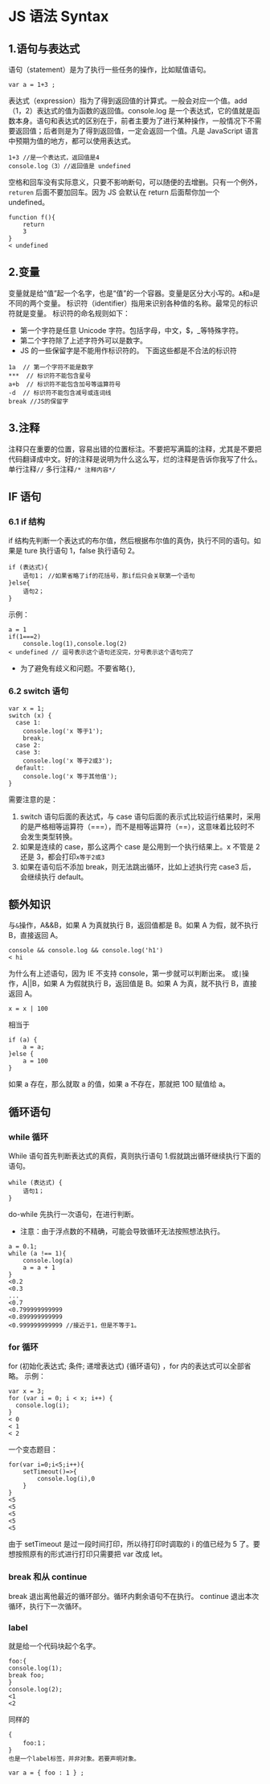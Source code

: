 # JS 语法 Syntax

## 1.语句与表达式

语句（statement）是为了执行一些任务的操作，比如赋值语句。

```
var a = 1+3 ;
```

表达式（expression）指为了得到返回值的计算式。一般会对应一个值。add（1，2）表达式的值为函数的返回值。console.log 是一个表达式，它的值就是函数本身。语句和表达式的区别在于，前者主要为了进行某种操作，一般情况下不需要返回值；后者则是为了得到返回值，一定会返回一个值。凡是 JavaScript 语言中预期为值的地方，都可以使用表达式。

```
1+3 //是一个表达式，返回值是4
console.log（3）//返回值是 undefined
```

空格和回车没有实际意义，只要不影响断句，可以随便的去增删。只有一个例外，`returen` 后面不要加回车。因为 JS 会默认在 return 后面帮你加一个 undefined。

```
function f(){
    return
    3
}
< undefined
```

## 2.变量

变量就是给“值”起一个名字，也是“值”的一个容器。变量是区分大小写的。`A`和`a`是不同的两个变量。
标识符（identifier）指用来识别各种值的名称。最常见的标识符就是变量。
标识符的命名规则如下：

- 第一个字符是任意 Unicode 字符。包括字母，中文，\$，\_等特殊字符。
- 第二个字符除了上述字符外可以是数字。
- JS 的一些保留字是不能用作标识符的。
  下面这些都是不合法的标识符

```
1a  // 第一个字符不能是数字
***  // 标识符不能包含星号
a+b  // 标识符不能包含加号等运算符号
-d  // 标识符不能包含减号或连词线
break //JS的保留字
```

## 3.注释

注释只在重要的位置，容易出错的位置标注。不要把写满篇的注释，尤其是不要把代码翻译成中文。好的注释是说明为什么这么写，烂的注释是告诉你我写了什么。
单行注释`//`
多行注释`/* 注释内容*/`

## IF 语句

### 6.1 if 结构

if 结构先判断一个表达式的布尔值，然后根据布尔值的真伪，执行不同的语句。如果是 ture 执行语句 1，false 执行语句 2。

```
if (表达式){
    语句1； //如果省略了if的花括号，那if后只会关联第一个语句
}else{
    语句2；
}
```

示例：

```
a = 1
if(1===2)
    console.log(1),console.log(2)
< undefined // 逗号表示这个语句还没完，分号表示这个语句完了
```

- 为了避免有歧义和问题。不要省略`{}`,

### 6.2 switch 语句

```
var x = 1;
switch (x) {
  case 1:
    console.log('x 等于1');
    break;
  case 2:
  case 3:
    console.log('x 等于2或3');
  default:
    console.log('x 等于其他值');
}
```

需要注意的是：

1. switch 语句后面的表达式，与 case 语句后面的表示式比较运行结果时，采用的是严格相等运算符（===），而不是相等运算符（==），这意味着比较时不会发生类型转换。
2. 如果是连续的 case，那么这两个 case 是公用到一个执行结果上。x 不管是 2 还是 3，都会打印`x等于2或3`
3. 如果在语句后不添加 break，则无法跳出循环，比如上述执行完 case3 后，会继续执行 default。

## 额外知识

与`&`操作，A&&B，如果 A 为真就执行 B，返回值都是 B。如果 A 为假，就不执行 B，直接返回 A。

```
console && console.log && console.log('h1')
< hi
```

为什么有上述语句，因为 IE 不支持 console，第一步就可以判断出来。
或`|`操作，A||B，如果 A 为假就执行 B，返回值是 B。如果 A 为真，就不执行 B，直接返回 A。

```
x = x | 100
```

相当于

```
if (a) {
    a = a;
}else {
    a = 100
}
```

如果 a 存在，那么就取 a 的值，如果 a 不存在，那就把 100 赋值给 a。

## 循环语句

### while 循环

While 语句首先判断表达式的真假，真则执行语句 1.假就跳出循环继续执行下面的语句。

```
while (表达式) {
    语句1；
}
```

do-while 先执行一次语句，在进行判断。

- 注意：由于浮点数的不精确，可能会导致循环无法按照想法执行。

```
a = 0.1;
while (a !== 1){
    console.log(a)
    a = a + 1
}
<0.2
<0.3
...
<0.7
<0.799999999999
<0.899999999999
<0.999999999999 //接近于1，但是不等于1。
```

### for 循环

for (初始化表达式; 条件; 递增表达式) {循环语句} ，for 内的表达式可以全部省略。
示例：

```
var x = 3;
for (var i = 0; i < x; i++) {
  console.log(i);
}
< 0
< 1
< 2
```

一个变态题目：

```
for(var i=0;i<5;i++){
    setTimeout()=>{
        console.log(i),0
    }
}
<5
<5
<5
<5
<5
```

由于 setTimeout 是过一段时间打印，所以待打印时调取的 i 的值已经为 5 了。要想按照原有的形式进行打印只需要把 var 改成 let。

### break 和从 continue

break 退出离他最近的循环部分。循环内剩余语句不在执行。
continue 退出本次循环，执行下一次循环。

### label

就是给一个代码块起个名字。

```
foo:{
console.log(1);
break foo;
}
console.log(2);
<1
<2
```

同样的

```
{
    foo:1；
}
也是一个label标签，并非对象。若要声明对象。
```

```
var a = { foo : 1 } ;
```
